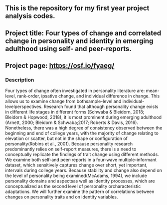 ## This is the repository for my first year project analysis codes.  

## Project title: Four types of change and correlated change in personality and identity in emerging adulthood using self- and peer-reports.  

## Project page: https://osf.io/fyaeg/  

### Description 
Four types of change often investigated in personality literature are: mean-level, rank-order, ipsative change, and individual difference in change. This allows us to examine change from bothsample-level and individual-levelperspectives. Research found that although personality change exists in different life stages in different forms (Schwaba & Bleidorn, 2018; Bleidorn & Hopwood, 2018), it is most prominent during emerging adulthood (Arnett, 2000; Bleidorn & Schwaba;2017; Roberts & Davis, 2016). Nonetheless, there was a high degree of consistency observed between the beginning and end of college years, with the majority of change relating to elevation or scatter, but not in the shape or configuration of personality(Robins et al., 2001). Because personality research predominantly relies on self-report measures, there is a need to conceptually replicate the findings of trait change using different methods. We examine both self-and peer-reports in a four-wave multiple-informant dataset, which sensitively captures change over short, yet important, intervals during college years. Because stability and change also depend on the level of personality being examined(McAdams, 1994), we include personality domains and aspectsas well as identity processes, which are conceptualized as the second level of personality orcharacteristic adaptations. We will further examine the pattern of correlations between changes on personality traits and on identity variables.